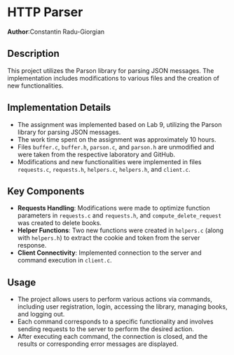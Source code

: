 # HTTP Parser
**Author**:Constantin Radu-Giorgian  
## Description
This project utilizes the Parson library for parsing JSON messages. The implementation includes modifications to various files and the creation of new functionalities.

## Implementation Details
- The assignment was implemented based on Lab 9, utilizing the Parson library for parsing JSON messages.
- The work time spent on the assignment was approximately 10 hours.
- Files `buffer.c`, `buffer.h`, `parson.c`, and `parson.h` are unmodified and were taken from the respective laboratory and GitHub.
- Modifications and new functionalities were implemented in files `requests.c`, `requests.h`, `helpers.c`, `helpers.h`, and `client.c`.

## Key Components
- **Requests Handling**: Modifications were made to optimize function parameters in `requests.c` and `requests.h`, and `compute_delete_request` was created to delete books.
- **Helper Functions**: Two new functions were created in `helpers.c` (along with `helpers.h`) to extract the cookie and token from the server response.
- **Client Connectivity**: Implemented connection to the server and command execution in `client.c`.

## Usage
- The project allows users to perform various actions via commands, including user registration, login, accessing the library, managing books, and logging out.
- Each command corresponds to a specific functionality and involves sending requests to the server to perform the desired action.
- After executing each command, the connection is closed, and the results or corresponding error messages are displayed.
